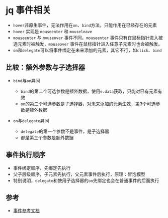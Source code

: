 # jq 事件相关

* `hover`非原生事件，无法作用在`on`、`bind`方法，只能作用在已经存在的元素
* `hover` 实现是 `mouseenter` 和 `mouseleave`
* `mouseenter` 与 `mouseover` 事件不同，`mouseenter` 事件只有在鼠标指针进入被选元素时被触发，`mouseover` 事件在鼠标指针进入任意子元素时也会被触发。
* `on`和`delegate`可以将事件绑定在未来添加的元素，其它不行，如`click`、`bind`

## 比较：额外参数与子选择器

* `bind`与`on`异同

  * `bind`的第二个可选参数是额外数据，使用`e.data`获取，只能对已有元素有效
  * `on`的第二个可选参数是子选择器，对未来添加的元素生效，第3个可选参数是额外数据

* `on`与`delegate`异同
  
  * `delegate`的第一个参数不是事件，是子选择器
  * 都是第三个参数是额外数据

## 事件执行顺序

* 事件绑定顺序，先绑定先执行
* 父子层级顺序，子元素先执行，父元素事件后执行，原理：冒泡模型
* 特别说明，`delegate`和使用子选择器的`on`先绑定也会在普通事件的后面执行

## 参考

* [事件参考文档](https://www.runoob.com/jquery/jquery-ref-events.html)
